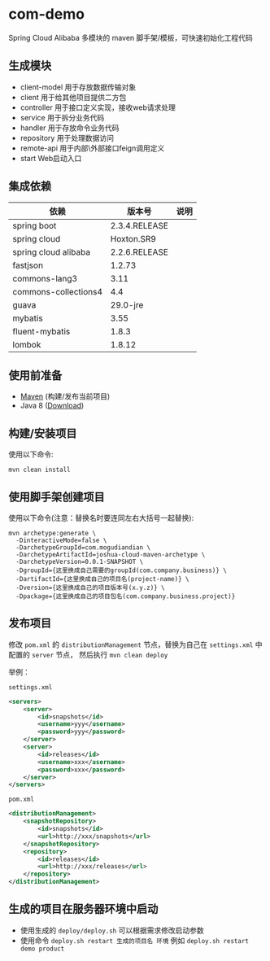 # com-demo

Spring Cloud Alibaba 多模块的 maven 脚手架/模板，可快速初始化工程代码

## 生成模块

- client-model 用于存放数据传输对象
- client 用于给其他项目提供二方包
- controller 用于接口定义实现，接收web请求处理
- service 用于拆分业务代码
- handler 用于存放命令业务代码
- repository 用于处理数据访问
- remote-api 用于内部\外部接口feign调用定义
- start Web启动入口

## 集成依赖

| 依赖                   | 版本号           | 说明  |
|----------------------|---------------|-----|
| spring boot          | 2.3.4.RELEASE |     |
| spring cloud         | Hoxton.SR9    |     |
| spring cloud alibaba | 2.2.6.RELEASE |     |
| fastjson             | 1.2.73        |     |
| commons-lang3        | 3.11          |     |
| commons-collections4 | 4.4           |     |
| guava                | 29.0-jre      |     |
| mybatis              | 3.55          |     |
| fluent-mybatis       | 1.8.3         |     |
| lombok               | 1.8.12        |     |

## 使用前准备

- [Maven](https://maven.apache.org/) (构建/发布当前项目)
- Java 8 ([Download](https://adoptopenjdk.net/releases.html?variant=openjdk8))

## 构建/安装项目

使用以下命令:

`mvn clean install`

## 使用脚手架创建项目

使用以下命令(注意：替换名时要连同左右大括号一起替换):

```
mvn archetype:generate \
  -DinteractiveMode=false \
  -DarchetypeGroupId=com.mogudiandian \
  -DarchetypeArtifactId=joshua-cloud-maven-archetype \
  -DarchetypeVersion=0.0.1-SNAPSHOT \
  -DgroupId={这里换成自己需要的groupId(com.company.business)} \
  -DartifactId={这里换成自己的项目名(project-name)} \
  -Dversion={这里换成自己的项目版本号(x.y.z)} \
  -Dpackage={这里换成自己的项目包名(com.company.business.project)}
```

## 发布项目

修改 `pom.xml` 的 `distributionManagement` 节点，替换为自己在 `settings.xml` 中 配置的 `server` 节点，
然后执行 `mvn clean deploy`

举例：

`settings.xml`

```xml
<servers>
    <server>
        <id>snapshots</id>
        <username>yyy</username>
        <password>yyy</password>
    </server>
    <server>
        <id>releases</id>
        <username>xxx</username>
        <password>xxx</password>
    </server>
</servers>
```

`pom.xml`

```xml
<distributionManagement>
    <snapshotRepository>
        <id>snapshots</id>
        <url>http://xxx/snapshots</url>
    </snapshotRepository>
    <repository>
        <id>releases</id>
        <url>http://xxx/releases</url>
    </repository>
</distributionManagement>
```

## 生成的项目在服务器环境中启动

- 使用生成的 `deploy/deploy.sh` 可以根据需求修改启动参数
- 使用命令 `deploy.sh restart 生成的项目名 环境` 例如 `deploy.sh restart demo product`
